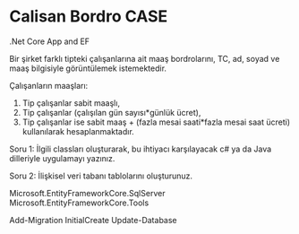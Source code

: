 # Calisan Bordro CASE
.Net Core App and EF 

Bir şirket farklı tipteki çalışanlarına ait maaş bordrolarını, TC, ad, soyad ve maaş bilgisiyle görüntülemek istemektedir. 

Çalışanların maaşları: 

1. Tip çalışanlar sabit maaşlı, 
2. Tip çalışanlar (çalışılan gün sayısı*günlük ücret), 
3. Tip çalışanlar ise sabit maaş + (fazla mesai saati*fazla mesai saat ücreti) kullanılarak hesaplanmaktadır. 

Soru 1: İlgili classları oluşturarak, bu ihtiyacı karşılayacak c# ya da Java dilleriyle uygulamayı yazınız.

Soru 2: İlişkisel veri tabanı tablolarını oluşturunuz.




Microsoft.EntityFrameworkCore.SqlServer
Microsoft.EntityFrameworkCore.Tools


Add-Migration InitialCreate
Update-Database
